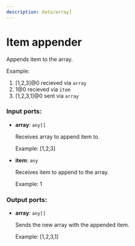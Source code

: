 ```yaml
---
description: data/array]
---
```


# Item appender

Appends item to the array.

Example: 
1. [1,2,3]@0 recieved via `array` 
2. 1@0 recieved via `item` 
3. [1,2,3,1]@0 sent via `array`

### Input ports:

* __array__: `any[]`

    Receives array to append item to.
    
    Example:
    [1,2,3]


* __item__: `any`

    Receives item to append to the array.
    
    Example:
    1

### Output ports:

* __array__: `any[]`

    Sends the new array with the appended item.
    
    Example:
    [1,2,3,1]

